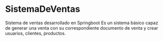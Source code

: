 # SistemaDeVentas
Sistema de ventas desarrollado en Springboot
Es un sistema básico capaz de generar una venta con su correspondiente documento de venta y crear usuarios, clientes, productos.
